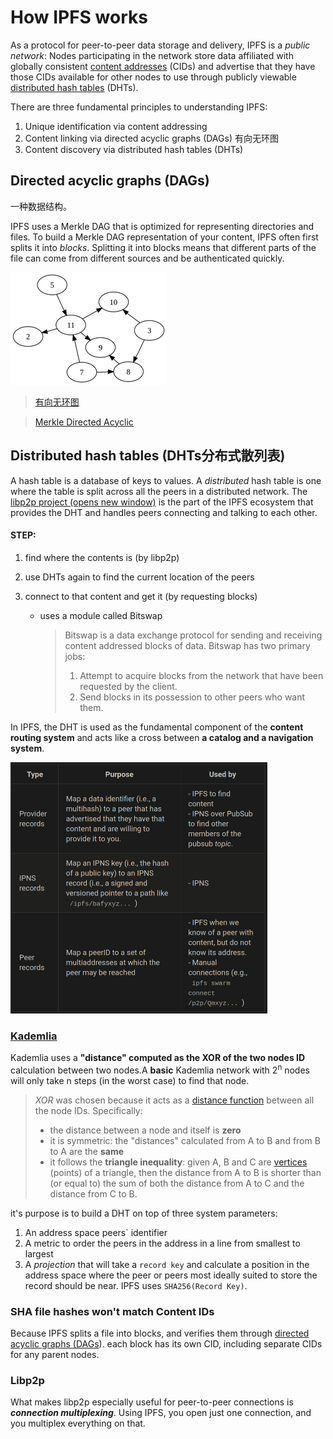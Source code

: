 # How IPFS works

As a protocol for peer-to-peer data storage and delivery, IPFS is a *public network*: Nodes participating in the network store data affiliated with globally consistent [content addresses](https://docs.ipfs.tech/concepts/content-addressing/) (CIDs) and advertise that they have those CIDs available for other nodes to use through publicly viewable [distributed hash tables](https://docs.ipfs.tech/concepts/dht/) (DHTs).

There are three fundamental principles to understanding IPFS:

1. Unique identification via content addressing
2. Content linking via directed acyclic graphs (DAGs)  有向无环图
3. Content discovery via distributed hash tables (DHTs)

## Directed acyclic graphs (DAGs)

一种数据结构。

IPFS uses a Merkle DAG that is optimized for representing directories and files. To build a Merkle DAG representation of your content, IPFS often first splits it into *blocks*. Splitting it into blocks means that different parts of the file can come from different sources and be authenticated quickly. 

![img](How_IPFS_works.assets/250px-Example_of_a_directed_acyclic_graph.png)

> [有向无环图](https://wiki.swarma.org/index.php?title=%E6%9C%89%E5%90%91%E6%97%A0%E7%8E%AF%E5%9B%BE_Directed_acyclic_graph&oldid=23887)

> [Merkle Directed Acyclic ](https://docs.ipfs.tech/concepts/merkle-dag/#further-resources)

##  Distributed hash tables (DHTs分布式散列表)  

A hash table is a database of keys to values. A *distributed* hash table is one where the table is split across all the peers in a distributed network. The [libp2p project](https://libp2p.io/)[ ](https://libp2p.io/)[ (opens new window)](https://libp2p.io/) is the part of the IPFS ecosystem that provides the DHT and handles peers connecting and talking to each other. 

#### **STEP**:

1. find where the contents is (by libp2p) 

2. use DHTs again to find the current location of the peers

3. connect to that content and get it  (by requesting blocks)

   * uses a module called Bitswap

     > Bitswap is a data exchange protocol for sending and receiving content addressed blocks of data. Bitswap has two primary jobs:
     >
     > 1. Attempt to acquire blocks from the network that have been requested by the client.
     > 2. Send blocks in its possession to other peers who want them.

   

In IPFS, the DHT is used as the fundamental component of the **content  routing system** and acts like a cross between **a catalog and a navigation  system**.

<img src="How_IPFS_works.assets/image-20230220200126186.png" alt="image-20230220200126186" style="zoom:50%;" />

### [Kademlia](https://zh.wikipedia.org/zh-hans/Kademlia)

Kademlia uses a **"distance" computed as the XOR of the two nodes ID** calculation between two nodes.A **basic** Kademlia network with 2<sup>n</sup> nodes will only take n steps (in the worst case) to find that node.

> *XOR* was chosen because it acts as a [distance function](https://en.wikipedia.org/wiki/Metric_(mathematics)) between all the node IDs. Specifically:
>
> - the distance between a node and itself is **zero**  
> - it is symmetric: the "distances" calculated from A to B and from B to A are the **same**
> - it follows the **triangle inequality**: given A, B and C are [vertices](https://en.wikipedia.org/wiki/Vertex_(geometry)) (points) of a triangle, then the distance from A to B is shorter than  (or equal to) the sum of both the distance from A to C and the distance  from C to B.

 it's purpose is to build a DHT on top of three system parameters:

1. An address space peers` identifier
2. A metric to order the peers in the address in a line from smallest to largest 
3. A *projection* that will take a `record key` and  calculate a position in the address space where the peer or peers most  ideally suited to store the record should be near. IPFS uses `SHA256(Record Key)`.



### SHA file hashes won't match Content IDs

Because IPFS splits a file into blocks, and verifies them through [directed acyclic graphs (DAGs](https://docs.ipfs.tech/concepts/merkle-dag/)). each block has its own CID, including separate CIDs for any parent nodes.

### Libp2p

What makes libp2p especially useful for peer-to-peer connections is ***connection multiplexing***. Using IPFS, you open just one connection, and you multiplex everything on that.
